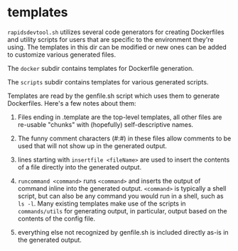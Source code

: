 # templates

`rapidsdevtool.sh` utilizes several code generators for creating Dockerfiles and utility scripts for users that are specific to the environment they're using. The templates in this dir can be modified or new ones can be added to customize various generated files.

The `docker` subdir contains templates for Dockerfile generation.

The `scripts` subdir contains templates for various generated scripts.

Templates are read by the genfile.sh script which uses them to
generate Dockerfiles. Here's a few notes about them:

 1) Files ending in .template are the top-level templates, all other
    files are re-usable "chunks" with (hopefully) self-descriptive
    names.
 
 2) The funny comment characters (#:#) in these files allow comments
    to be used that will not show up in the generated output.

 3) lines starting with `insertfile <fileName>` are used to insert the
    contents of a file directly into the generated output.

 4) `runcommand <command>` runs `<command>` and inserts the output of
    command inline into the generated output. `<command>` is typically
    a shell script, but can also be any command you would run in a
    shell, such as `ls -l`. Many existing templates make use of the
    scripts in `commands/utils` for generating output, in particular,
    output based on the contents of the config file.

 5) everything else not recognized by genfile.sh is included directly
    as-is in the generated output.
